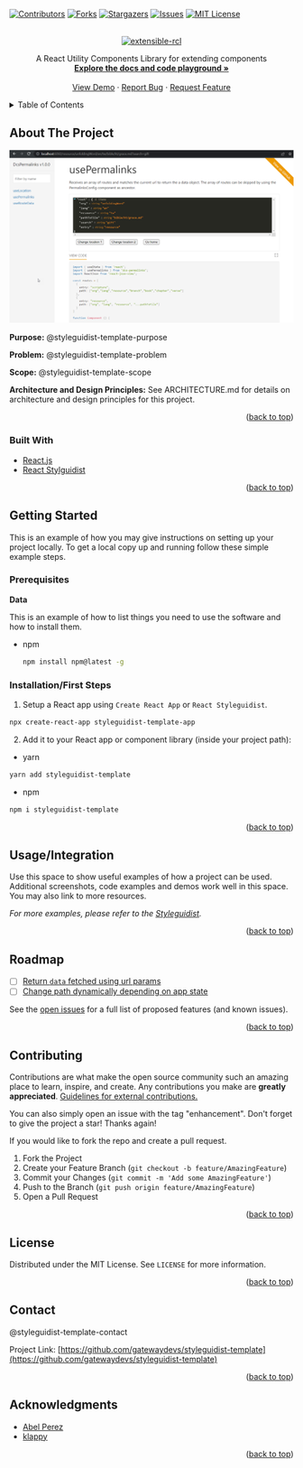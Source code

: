 <div id="top"></div>
<!--
*** Thanks for checking out the Best-README-Template. If you have a suggestion
*** that would make this better, please fork the repo and create a pull request
*** or simply open an issue with the tag "enhancement".
*** Don't forget to give the project a star!
*** Thanks again! Now go create something AMAZING! :D
-->


<!-- PROJECT SHIELDS -->
<!--
*** I'm using markdown "reference style" links for readability.
*** Reference links are enclosed in brackets [ ] instead of parentheses ( ).
*** See the bottom of this document for the declaration of the reference variables
*** for contributors-url, forks-url, etc. This is an optional, concise syntax you may use.
*** https://www.markdownguide.org/basic-syntax/#reference-style-links
-->
[![Contributors][contributors-shield]][contributors-url]
[![Forks][forks-shield]][forks-url]
[![Stargazers][stars-shield]][stars-url]
[![Issues][issues-shield]][issues-url]
[![MIT License][license-shield]][license-url]

<!-- PROJECT LOGO -->
<br />
<div align="center">
  <a href="https://github.com/gatewaydevs/styleguidist-template">
    <img src="https://socialify.git.ci/gatewaydevs/extensible-rcl/image?descriptionEditable=&issues=1&language=1&logo=https%3A%2F%2Fcdn-icons-png.flaticon.com%2F512%2F3135%2F3135108.png&name=1&owner=1&pattern=Brick%20Wall&pulls=1&theme=Light" alt="extensible-rcl" width="640" height="320" />
  </a>
  <p align="center">
    A React Utility Components Library for extending components
    <br />
    <a href="https://styleguidist-template.netlify.app"><strong>Explore the docs and code playground »</strong></a>
    <br />
    <br />
    <a href="https://styleguidist-template.netlify.app">View Demo</a>
    ·
    <a href="https://github.com/gatewaydevs/styleguidist-template/issues">Report Bug</a>
    ·
    <a href="https://github.com/gatewaydevs/styleguidist-template/issues">Request Feature</a>
  </p>
</div>


<!-- TABLE OF CONTENTS -->
<details>
  <summary>Table of Contents</summary>
  <ol>
    <li>
      <a href="#about-the-project">About The Project</a>
      <ul>
        <li><a href="#built-with">Built With</a></li>
      </ul>
    </li>
    <li>
      <a href="#getting-started">Getting Started</a>
      <ul>
        <li><a href="#prerequisites">Prerequisites</a></li>
        <li><a href="#installation">Installation</a></li>
      </ul>
    </li>
    <li><a href="#usage">Usage</a></li>
    <li><a href="#roadmap">Roadmap</a></li>
    <li><a href="#contributing">Contributing</a></li>
    <li><a href="#license">License</a></li>
    <li><a href="#contact">Contact</a></li>
    <li><a href="#acknowledgments">Acknowledgments</a></li>
  </ol>
</details>



<!-- ABOUT THE PROJECT -->
## About The Project

[![Product Name Screen Shot][product-screenshot]](https://styleguidist-template.netlify.app/)

**Purpose:**
@styleguidist-template-purpose

**Problem:**
@styleguidist-template-problem

**Scope:**
@styleguidist-template-scope

**Architecture and Design Principles:**
See ARCHITECTURE.md for details on architecture and design principles for this project.

<p align="right">(<a href="#top">back to top</a>)</p>



### Built With

* [React.js](https://reactjs.org/)
* [React Stylguidist](https://react-styleguidist.js.org)

<p align="right">(<a href="#top">back to top</a>)</p>


<!-- GETTING STARTED -->
## Getting Started

This is an example of how you may give instructions on setting up your project locally.
To get a local copy up and running follow these simple example steps.


### Prerequisites

**Data**

This is an example of how to list things you need to use the software and how to install them.
* npm
  ```sh
  npm install npm@latest -g
  ```

### Installation/First Steps

1. Setup a React app using `Create React App` or `React Styleguidist`.
  ```sh
  npx create-react-app styleguidist-template-app
  ```
2. Add it to your React app or component library (inside your project path):
  * yarn
  ```sh
  yarn add styleguidist-template
  ```
  * npm
  ```sh
  npm i styleguidist-template
  ```

<p align="right">(<a href="#top">back to top</a>)</p>


<!-- USAGE EXAMPLES -->
## Usage/Integration

Use this space to show useful examples of how a project can be used. Additional screenshots, code examples and demos work well in this space. You may also link to more resources.

_For more examples, please refer to the [Styleguidist](https://styleguidist-template.netlify.app/#usepermalinks)._

<p align="right">(<a href="#top">back to top</a>)</p>


<!-- ROADMAP -->
## Roadmap

- [ ] [Return `data` fetched using url params](https://github.com/gatewaydevs/styleguidist-template/issues/16)
- [ ] [Change path dynamically depending on app state](https://github.com/gatewaydevs/styleguidist-template/issues/4)

See the [open issues](https://github.com/gatewaydevs/styleguidist-template/issues) for a full list of proposed features (and known issues).

<p align="right">(<a href="#top">back to top</a>)</p>


<!-- CONTRIBUTING -->
## Contributing

Contributions are what make the open source community such an amazing place to learn, inspire, and create. Any contributions you make are **greatly appreciated**.  [Guidelines for external contributions.](https://forum.door43.org)

You can also simply open an issue with the tag "enhancement".
Don't forget to give the project a star! Thanks again!

If you would like to fork the repo and create a pull request. 

1. Fork the Project
2. Create your Feature Branch (`git checkout -b feature/AmazingFeature`)
3. Commit your Changes (`git commit -m 'Add some AmazingFeature'`)
4. Push to the Branch (`git push origin feature/AmazingFeature`)
5. Open a Pull Request

<p align="right">(<a href="#top">back to top</a>)</p>


<!-- LICENSE -->
## License

Distributed under the MIT License. See `LICENSE` for more information.

<p align="right">(<a href="#top">back to top</a>)</p>


<!-- CONTACT -->
## Contact

@styleguidist-template-contact

Project Link: [https://github.com/gatewaydevs/styleguidist-template](https://github.com/gatewaydevs/styleguidist-template)

<p align="right">(<a href="#top">back to top</a>)</p>



<!-- ACKNOWLEDGMENTS -->
## Acknowledgments

* [Abel Perez](https://github.com/gatewaydevs)
* [klappy](https://github.com/klappy)

<p align="right">(<a href="#top">back to top</a>)</p>



<!-- MARKDOWN LINKS & IMAGES -->
<!-- https://www.markdownguide.org/basic-syntax/#reference-style-links -->
[contributors-shield]: https://img.shields.io/github/contributors/gatewaydevs/styleguidist-template.svg?style=flat
[contributors-url]: https://github.com/gatewaydevs/styleguidist-template/graphs/contributors
[forks-shield]: https://img.shields.io/github/forks/gatewaydevs/styleguidist-template.svg?style=flat
[forks-url]: https://github.com/gatewaydevs/styleguidist-template/network/members
[stars-shield]: https://img.shields.io/github/stars/gatewaydevs/styleguidist-template.svg?style=flat
[stars-url]: https://github.com/gatewaydevs/styleguidist-template/stargazers
[issues-shield]: https://img.shields.io/github/issues/gatewaydevs/styleguidist-template.svg?style=flat
[issues-url]: https://github.com/gatewaydevs/styleguidist-template/issues
[license-shield]: https://img.shields.io/github/license/gatewaydevs/styleguidist-template.svg?style=flat
[license-url]: https://github.com/gatewaydevs/styleguidist-template/blob/master/LICENSE
[product-screenshot]: https://github.com/gatewaydevs/styleguidist-template/raw/master/public/screen-shot.png
